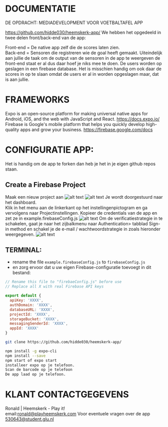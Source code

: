 # DOCUMENTATIE

DE OPDRACHT: MEDIADEVELOPMENT VOOR VOETBALTAFEL APP

https://github.com/hidde030/heemskerk-app/
We hebben het opgedeeld in twee delen front/back-end van de app:

Front-end = De native app zelf die de scores laten zien.     
Back-end = Sensoren die registreren wie de goal heeft gemaakt.
Uiteindelijk aan jullie de taak om de output van de sensoren in de app te weergeven de front-end staat er al dus daar hoef je niks mee te doen.
De users worden op geslagen in een firebase database. Het is misschien handig om ook daar de scores in op te slaan omdat de users er al in worden opgeslagen maar, dat is aan jullie.
# FRAMEWORKS
Expo is an open-source platform for making universal native apps for Android, iOS, and the web with JavaScript and React.
https://docs.expo.io/
Firebase is Google's mobile platform that helps you quickly develop high-quality apps and grow your business.
https://firebase.google.com/docs
# CONFIGURATIE APP:
Het is handig om de app te forken dan heb je het in je eigen github repos staan.

## Create a Firebase Project
Maak een nieuw project aan
![alt text](https://cdn.discordapp.com/attachments/689518618274431148/728541483338301481/18ljVirzyESb2-YlcXTs91w.png)
![alt text](https://cdn.discordapp.com/attachments/689518618274431148/728541556855799859/1EY_yx-cFCXC0jGJJAS9-MA.png)
Je wordt doorgestuurd naar het dashboard.    
Klik in het menu aan de linkerkant op het instellingenpictogram en ga vervolgens naar Projectinstellingen.
Kopieer de credentials van de app en zet ze in example.firebaseConfig.js
![alt text](https://cdn.discordapp.com/attachments/689518618274431148/728541890554888233/1BgwacmMBupYjZY-OMnBR5w.png)
Om de verificatiestrategie in te schakelen, gaat je naar het zijbalkmenu naar Authentication> tabblad  Sign-in method  en schakel je de e-mail / wachtwoordstrategie in zoals hieronder weergegeven.
![alt text](https://cdn.discordapp.com/attachments/689518618274431148/728542096235036742/1dLREwBP29Vo5Ea0p5G_YXw.png)
## TERMINAL:
- rename the file `example.firebaseConfig.js` to `firebaseConfig.js`
- en zorg ervoor dat u uw eigen Firebase-configuratie toevoegt in dit bestand:

```js
// Rename this file to "firebaeConfig.js" before use
// Replace all X with real Firebase API keys

export default {
  apiKey: 'XXXX',
  authDomain: 'XXXX',
  databaseURL: 'XXXX',
  projectId: 'XXXX',
  storageBucket: 'XXXX',
  messagingSenderId: 'XXXX',
  appId: 'XXXX'
}
```
```sh
git clone https://github.com/hidde030/heemskerk-app/

npm install -g expo-cli
npm install --save
npm start of expo start
installeer expo op je telefoon.
Scan de barcode op je telefoon
De app laad op je telefoon.

```



# KLANT CONTACTGEGEVENS
Ronald | Heemskerk - Play it!    
email:ronald@playheemskerk.com
Voor eventuele vragen over de app 530643@student.glu.nl